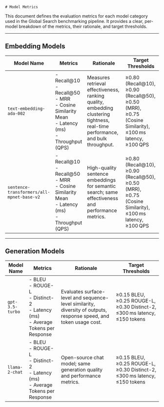     # Model Metrics

This document defines the evaluation metrics for each model category used in the Global Search benchmarking pipeline. It provides a clear, per-model breakdown of the metrics, their rationale, and target thresholds.

---

## Embedding Models

| Model Name                                | Metrics                                                                                                   | Rationale                                                                                                                      | Target Thresholds                                                                                         |
| ----------------------------------------- | --------------------------------------------------------------------------------------------------------- | ------------------------------------------------------------------------------------------------------------------------------ | --------------------------------------------------------------------------------------------------------- |
| `text-embedding-ada-002`                  | - Recall\@10<br>- Recall\@50<br>- MRR<br>- Cosine Similarity Mean<br>- Latency (ms)<br>- Throughput (QPS) | Measures retrieval effectiveness, ranking quality, embedding clustering tightness, real-time performance, and bulk throughput. | ≥0.80 (Recall\@10), ≥0.90 (Recall\@50), ≥0.50 (MRR), ≥0.75 (Cosine Similarity), ≤100 ms latency, ≥100 QPS |
| `sentence-transformers/all-mpnet-base-v2` | - Recall\@10<br>- Recall\@50<br>- MRR<br>- Cosine Similarity Mean<br>- Latency (ms)<br>- Throughput (QPS) | High-quality sentence embeddings for semantic search; same effectiveness and performance metrics.                              | ≥0.80 (Recall\@10), ≥0.90 (Recall\@50), ≥0.50 (MRR), ≥0.75 (Cosine Similarity), ≤100 ms latency, ≥100 QPS |

---

## Generation Models

| Model Name      | Metrics                                                                                | Rationale                                                                                                          | Target Thresholds                                                         |
| --------------- | -------------------------------------------------------------------------------------- | ------------------------------------------------------------------------------------------------------------------ | ------------------------------------------------------------------------- |
| `gpt-3.5-turbo` | - BLEU<br>- ROUGE-L<br>- Distinct-2<br>- Latency (ms)<br>- Average Tokens per Response | Evaluates surface-level and sequence-level similarity, diversity of outputs, response speed, and token usage cost. | ≥0.15 BLEU, ≥0.25 ROUGE-L, ≥0.30 Distinct-2, ≤300 ms latency, ≤150 tokens |
| `llama-2-chat`  | - BLEU<br>- ROUGE-L<br>- Distinct-2<br>- Latency (ms)<br>- Average Tokens per Response | Open-source chat model; same generation quality and performance metrics.                                           | ≥0.15 BLEU, ≥0.25 ROUGE-L, ≥0.30 Distinct-2, ≤300 ms latency, ≤150 tokens |

